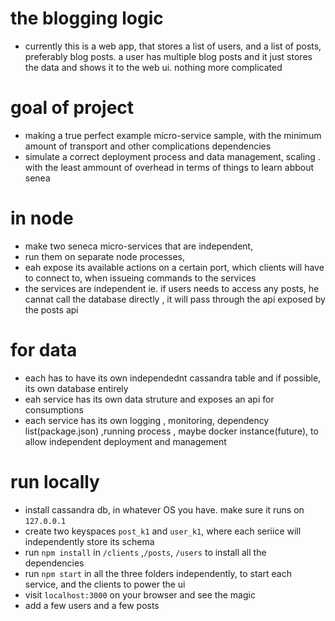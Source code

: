 # the blogging logic
* currently this is a web app, that stores a list of users, and a list of posts, preferably blog posts. a user has multiple blog posts and it just stores the data and shows it to the web ui. nothing more complicated

# goal of project
* making a true perfect example micro-service sample, with the minimum amount of transport and other complications dependencies
* simulate a correct deployment process and data management, scaling . with the least ammount of overhead in terms of things to learn abbout senea 

# in node
* make two seneca micro-services that are independent, 
* run them on separate node processes,
* eah expose its available actions on a certain port, which clients will have to connect to, when issueing commands to the services
* the services are independent ie. if users needs to access any posts, he cannat call the database directly , it will pass through the api exposed by the posts api

# for data
* each has to have its own independednt cassandra table and if possible, its own database entirely
* eah service has its own data struture and exposes an api for consumptions
* each service has its own logging , monitoring, dependency list(package.json) ,running process , maybe docker instance(future), to allow independent deployment and management

# run locally
* install cassandra db, in whatever OS you have. make sure it runs on `127.0.0.1`
* create two keyspaces `post_k1` and `user_k1`, where each seriice will independently store its schema
* run `npm install` in `/clients` ,`/posts`, `/users` to install all the dependencies
* run `npm start` in all the three folders independently, to start each service, and the clients to power the ui
* visit `localhost:3000` on your browser and see the magic
* add a few users and a few posts

